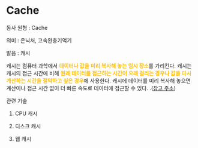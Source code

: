 



# Cache

동사 원형 : Cache

의미  : 은닉처, 고속완충기억기

발음 : 캐시

캐시는 컴퓨터 과학에서 <span style="color:#FFBF00; font-weight:bold;">데이터나 값을 미리 복사해 놓는 임시 장소</span>를 가리킨다. 캐시는 캐시의 접근 시간에 비해 <span style="color:#FFBF00; font-weight:bold;">원래 데이터를 접근하는 시간이 오래 걸리는 경우나 값을 다시 계산하는 시간을 절약하고 싶은 경우</span>에 사용한다. 캐시에 데이터를 미리 복사해 놓으면 계산이나 접근 시간 없이 더 빠른 속도로 데이터에 접근할 수 있다.
.([참고 주소](https://dl.acm.org/doi/10.1145/3195836.3195861))

관련 기술
1. CPU 캐시

2. 디스크 캐시

3. 웹 캐시
